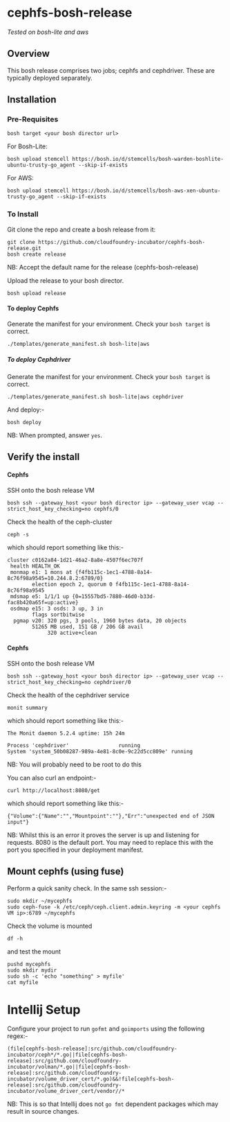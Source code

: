 # cephfs-bosh-release

*Tested on bosh-lite and aws*

## Overview

This bosh release comprises two jobs; cephfs and cephdriver.  These are typically deployed separately.  

## Installation
### Pre-Requisites
```
bosh target <your bosh director url>
```

For Bosh-Lite:
```
bosh upload stemcell https://bosh.io/d/stemcells/bosh-warden-boshlite-ubuntu-trusty-go_agent --skip-if-exists
```
For AWS:
```
bosh upload stemcell https://bosh.io/d/stemcells/bosh-aws-xen-ubuntu-trusty-go_agent --skip-if-exists
```

### To Install
Git clone the repo and create a bosh release from it:
```
git clone https://github.com/cloudfoundry-incubator/cephfs-bosh-release.git
bosh create release
```
NB: Accept the default name for the release (cephfs-bosh-release)

Upload the release to your bosh director.
```
bosh upload release
```

#### To deploy Cephfs

Generate the manifest for your environment.  Check your `bosh target` is correct.
```
./templates/generate_manifest.sh bosh-lite|aws
```

##### To deploy Cephdriver

Generate the manifest for your environment.  Check your `bosh target` is correct.
```
./templates/generate_manifest.sh bosh-lite|aws cephdriver
```

And deploy:-
```
bosh deploy
```
NB: When prompted, answer `yes`.

## Verify the install

#### Cephfs

SSH onto the bosh release VM

`bosh ssh --gateway_host <your bosh director ip> --gateway_user vcap --strict_host_key_checking=no cephfs/0`

Check the health of the ceph-cluster

`ceph -s`

which should report something like this:-

```
cluster c0162a84-1d21-46a2-8a8e-4507f6ec707f
 health HEALTH_OK
 monmap e1: 1 mons at {f4fb115c-1ec1-4788-8a14-8c76f98a9545=10.244.8.2:6789/0}
        election epoch 2, quorum 0 f4fb115c-1ec1-4788-8a14-8c76f98a9545
 mdsmap e5: 1/1/1 up {0=15557bd5-7880-46d0-b33d-fac8b420a65f=up:active}
 osdmap e15: 3 osds: 3 up, 3 in
        flags sortbitwise
  pgmap v20: 320 pgs, 3 pools, 1960 bytes data, 20 objects
        51265 MB used, 151 GB / 206 GB avail
             320 active+clean
```

#### Cephfs

SSH onto the bosh release VM

`bosh ssh --gateway_host <your bosh director ip> --gateway_user vcap --strict_host_key_checking=no cephdriver/0`

Check the health of the cephdriver service

`monit summary`

which should report something like this:-

```
The Monit daemon 5.2.4 uptime: 15h 24m

Process 'cephdriver'                running
System 'system_50b08287-989a-4e81-8c0e-9c22d5cc809e' running
```
NB: You will probably need to be root to do this

You can also curl an endpoint:-

`curl http://localhost:8080/get`

which should report something like this:-
```
{"Volume":{"Name":"","Mountpoint":""},"Err":"unexpected end of JSON input"}
```
NB: Whilst this is an error it proves the server is up and listening for requests.  8080 is the default port.  You may need to replace this with the 
port you specified in your deployment manifest.

## Mount cephfs (using fuse)

Perform a quick sanity check.  In the same ssh session:-

```
sudo mkdir ~/mycephfs
sudo ceph-fuse -k /etc/ceph/ceph.client.admin.keyring -m <your cephfs VM ip>:6789 ~/mycephfs
```

Check the volume is mounted

`df -h`

and test the mount

```
pushd mycephfs
sudo mkdir mydir
sudo sh -c 'echo "something" > myfile'
cat myfile
```

# Intellij Setup

Configure your project to run `gofmt` and `goimports` using the following regex:-

```
(file[cephfs-bosh-release]:src/github.com/cloudfoundry-incubator/ceph*/*.go||file[cephfs-bosh-release]:src/github.com/cloudfoundry-incubator/volman/*.go||file[cephfs-bosh-release]:src/github.com/cloudfoundry-incubator/volume_driver_cert/*.go)&&!file[cephfs-bosh-release]:src/github.com/cloudfoundry-incubator/volume_driver_cert/vendor//*
```

NB: This is so that Intellij does not `go fmt` dependent packages which may result in source changes.
